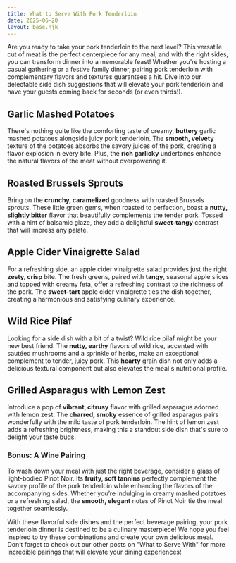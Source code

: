 ```yaml
---
title: What to Serve With Pork Tenderloin
date: 2025-06-20
layout: base.njk
---
```


Are you ready to take your pork tenderloin to the next level? This versatile cut of meat is the perfect centerpiece for any meal, and with the right sides, you can transform dinner into a memorable feast! Whether you're hosting a casual gathering or a festive family dinner, pairing pork tenderloin with complementary flavors and textures guarantees a hit. Dive into our delectable side dish suggestions that will elevate your pork tenderloin and have your guests coming back for seconds (or even thirds!).

## **Garlic Mashed Potatoes**
There's nothing quite like the comforting taste of creamy, **buttery** garlic mashed potatoes alongside juicy pork tenderloin. The **smooth, velvety** texture of the potatoes absorbs the savory juices of the pork, creating a flavor explosion in every bite. Plus, the **rich garlicky** undertones enhance the natural flavors of the meat without overpowering it.

## **Roasted Brussels Sprouts**
Bring on the **crunchy, caramelized** goodness with roasted Brussels sprouts. These little green gems, when roasted to perfection, boast a **nutty, slightly bitter** flavor that beautifully complements the tender pork. Tossed with a hint of balsamic glaze, they add a delightful **sweet-tangy** contrast that will impress any palate.

## **Apple Cider Vinaigrette Salad**
For a refreshing side, an apple cider vinaigrette salad provides just the right **zesty, crisp** bite. The fresh greens, paired with **tangy**, seasonal apple slices and topped with creamy feta, offer a refreshing contrast to the richness of the pork. The **sweet-tart** apple cider vinaigrette ties the dish together, creating a harmonious and satisfying culinary experience.

## **Wild Rice Pilaf**
Looking for a side dish with a bit of a twist? Wild rice pilaf might be your new best friend. The **nutty, earthy** flavors of wild rice, accented with sautéed mushrooms and a sprinkle of herbs, make an exceptional complement to tender, juicy pork. This **hearty** grain dish not only adds a delicious textural component but also elevates the meal's nutritional profile.

## **Grilled Asparagus with Lemon Zest**
Introduce a pop of **vibrant, citrusy** flavor with grilled asparagus adorned with lemon zest. The **charred, smoky** essence of grilled asparagus pairs wonderfully with the mild taste of pork tenderloin. The hint of lemon zest adds a refreshing brightness, making this a standout side dish that's sure to delight your taste buds.

### **Bonus: A Wine Pairing**
To wash down your meal with just the right beverage, consider a glass of light-bodied Pinot Noir. Its **fruity, soft tannins** perfectly complement the savory profile of the pork tenderloin while enhancing the flavors of the accompanying sides. Whether you’re indulging in creamy mashed potatoes or a refreshing salad, the **smooth, elegant** notes of Pinot Noir tie the meal together seamlessly.

With these flavorful side dishes and the perfect beverage pairing, your pork tenderloin dinner is destined to be a culinary masterpiece! We hope you feel inspired to try these combinations and create your own delicious meal. Don’t forget to check out our other posts on "What to Serve With" for more incredible pairings that will elevate your dining experiences!